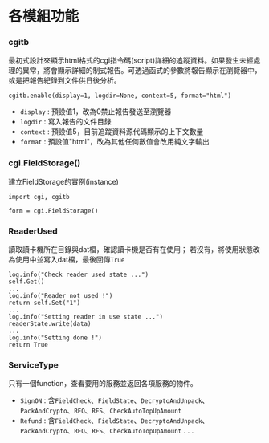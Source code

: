 # 各模組功能

### cgitb
最初式設計來顯示html格式的cgi指令碼(script)詳細的追蹤資料。如果發生未經處理的異常，將會顯示詳細的制式報告。可透過函式的參數將報告顯示在瀏覽器中，或是把報告紀錄到文件供日後分析。
```
cgitb.enable(display=1, logdir=None, context=5, format="html")
```
- `display` : 預設值1，改為0禁止報告發送至瀏覽器
- `logdir` : 寫入報告的文件目錄
- `context` : 預設值5，目前追蹤資料源代碼顯示的上下文數量
- `format` : 預設值"html"，改為其他任何數值會改用純文字輸出

### cgi.FieldStorage()
建立FieldStorage的實例(instance)
```
import cgi, cgitb

form = cgi.FieldStorage()
```

### ReaderUsed
讀取讀卡機所在目錄與dat檔，確認讀卡機是否有在使用；
若沒有，將使用狀態改為使用中並寫入dat檔，最後回傳`True`
```
log.info("Check reader used state ...")
self.Get()
...
log.info("Reader not used !")
return self.Set("1")
...
log.info("Setting reader in use state ...")
readerState.write(data)
...
log.info("Setting done !")
return True
```

### ServiceType
只有一個function，查看要用的服務並返回各項服務的物件。
- `SignON` : 含`FieldCheck`、`FieldState`、`DecryptoAndUnpack`、`PackAndCrypto`、`REQ`、`RES`、`CheckAutoTopUpAmount`
- `Refund` : 含`FieldCheck`、`FieldState`、`DecryptoAndUnpack`、`PackAndCrypto`、`REQ`、`RES`、`CheckAutoTopUpAmount`
.
.
.
